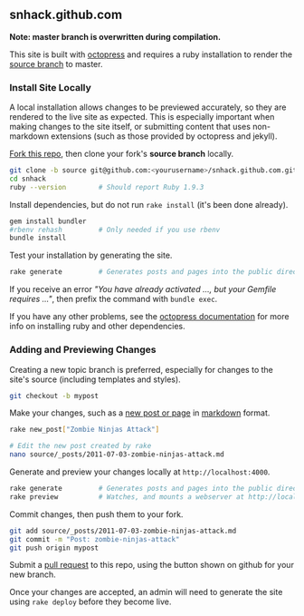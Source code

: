 ## snhack.github.com

__Note:  master branch is overwritten during compilation.__

This site is built with [octopress] and requires a ruby installation to render
the [source branch] to master.

[octopress]: http://octopress.org/docs
[octopress documentation]: http://octopress.org/docs/setup/
[source branch]: https://github.com/snhack/snhack.github.com/tree/source
[fork this repo]: https://help.github.com/articles/fork-a-repo
[pull request]: https://help.github.com/articles/using-pull-requests


### Install Site Locally

A local installation allows changes to be previewed accurately, so they are rendered to
the live site as expected.  This is especially important when making changes to the site
itself, or submitting content that uses non-markdown extensions (such as those provided
by octopress and jekyll).

[Fork this repo], then clone your fork's **source branch** locally.

```sh
git clone -b source git@github.com:<yourusername>/snhack.github.com.git snhack
cd snhack
ruby --version        # Should report Ruby 1.9.3
```

Install dependencies, but do not run `rake install` (it's been done already).

```sh
gem install bundler
#rbenv rehash         # Only needed if you use rbenv
bundle install
```

Test your installation by generating the site.

```sh
rake generate         # Generates posts and pages into the public directory
```

If you receive an error *"You have already activated ..., but your Gemfile requires ..."*,
then prefix the command with `bundle exec`.

If you have any other problems, see the [octopress documentation] for more info on
installing ruby and other dependencies.



### Adding and Previewing Changes

Creating a new topic branch is preferred, especially for changes to the site's
source (including templates and styles).

```sh
git checkout -b mypost
```

Make your changes, such as a [new post or page] in [markdown] format.

```sh
rake new_post["Zombie Ninjas Attack"]

# Edit the new post created by rake
nano source/_posts/2011-07-03-zombie-ninjas-attack.md
```

[new post or page]: http://octopress.org/docs/blogging
[markdown]: http://daringfireball.net/projects/markdown/dingus


Generate and preview your changes locally at `http://localhost:4000`.

```sh
rake generate         # Generates posts and pages into the public directory
rake preview          # Watches, and mounts a webserver at http://localhost:4000
```

Commit changes, then push them to your fork.

```sh
git add source/_posts/2011-07-03-zombie-ninjas-attack.md
git commit -m "Post: zombie-ninjas-attack"
git push origin mypost
```

Submit a [pull request] to this repo, using the button shown on github for your new
branch.

Once your changes are accepted, an admin will need to generate the site
using `rake deploy` before they become live.
